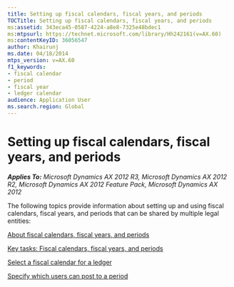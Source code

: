 ```yaml
---
title: Setting up fiscal calendars, fiscal years, and periods
TOCTitle: Setting up fiscal calendars, fiscal years, and periods
ms:assetid: 343eca45-0587-4224-a8e8-7325e48bdec1
ms:mtpsurl: https://technet.microsoft.com/library/Hh242161(v=AX.60)
ms:contentKeyID: 36056547
author: Khairunj
ms.date: 04/18/2014
mtps_version: v=AX.60
f1_keywords:
- fiscal calendar
- period
- fiscal year
- ledger calendar
audience: Application User
ms.search.region: Global
---
```


# Setting up fiscal calendars, fiscal years, and periods 


_**Applies To:** Microsoft Dynamics AX 2012 R3, Microsoft Dynamics AX 2012 R2, Microsoft Dynamics AX 2012 Feature Pack, Microsoft Dynamics AX 2012_

The following topics provide information about setting up and using fiscal calendars, fiscal years, and periods that can be shared by multiple legal entities:

[About fiscal calendars, fiscal years, and periods](about-fiscal-calendars-fiscal-years-and-periods.md)

[Key tasks: Fiscal calendars, fiscal years, and periods](key-tasks-fiscal-calendars-fiscal-years-and-periods.md)

[Select a fiscal calendar for a ledger](select-a-fiscal-calendar-for-a-ledger.md)

[Specify which users can post to a period](specify-which-users-can-post-to-a-period.md)

  


